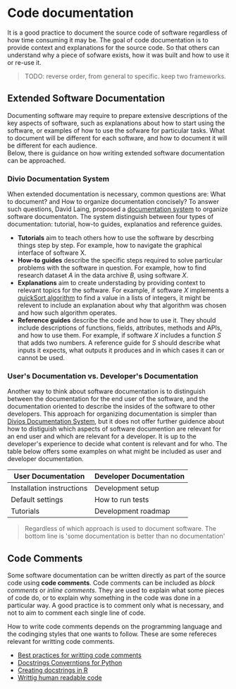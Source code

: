 # Code documentation

It is a good practice to document the source code of software regardless of how time consuming it may be. 
The goal of code documentation is to provide context and explanations for the source code. 
So that others can understand why a piece of sofware exists, how it was built and how to use it or re-use it. 

> TODO: reverse order, from general to specific. 
> keep two frameworks.

## Extended Software Documentation

Documenting software may require to prepare extensive descriptions of the key aspects of software, 
such as explanations about how to start using the software, or examples of how to use the sofware for particular tasks. 
What to document will be different for each software, and how to document it will be different for each audience.   
Below, there is guidance on how writing extended software documentation can be approached.

### Divio Documentation System
When extended documentation is necessary, common questions are: What to document? and 
How to organize documentation concisely?
To answer such questions, David Laing, proposed a [documentation system](https://docs.divio.com/documentation-system/) to organize software documentaton. 
The system distinguish between four types of documentation: tutorial, how-to guides, explanatios and reference guides.

* **Tutorials** aim to teach others how to use the software by descrbing things step by step.
For example, how to navigate the graphical interface of software X.
* **How-to guides** describe the specific steps required to solve particular problems with the software in question.
For example, how to find research dataset $A$ in the data archive $B$, using software $X$.
* **Explanations** aim to create understading by providing context to relevant topics for the software.
For example, if software $X$ implements a [quickSort algorithm](https://www.geeksforgeeks.org/quick-sort/) to find a value in a lists of integers,
it might be relevent to include an explanation about why that algorithm was chosen and how such algorithm operates.
* **Reference guides** describe the code and how to use it. 
They should include  descriptions of functions, fields, attributes, methods and APIs, and how to use them.
For example, if software $X$ includes a function $S$ that adds two numbers. 
A reference guide for $S$ should describe what inputs it expects, what outputs it produces and in which cases it can or cannot be used. 

### User's Documentation vs. Developer's Documentation

Another way to think about software documentation is to distinguish between the documentation for the end user of the software, 
and the documentation oriented to describe the insides of the software to other developers. 
This approach for organizing documentation is simpler than [Divios Documentation System](#divio-documentation-system), 
but it does not offer further guidence about how to distiguish which aspects of software documention are relevant for an end user and which are relevant for a developer. 
It is up to the developer's experience to decide what content is relevant and for who.
The table below offers some examples on what might be included as user and developer documentation.

| User Documentation | Developer Documentation |
|----------|----------|
| Installation instructions  | Development setup  |
| Default settings  | How to run tests  |s
| Tutorials | Development roadmap |

> Regardless of which approach is used to document software. The bottom line is 'some documentation is better than no documentation'

## Code Comments 

Some software documentation can be written directly as part of the source code using **code comments**.
Code comments can be included as *block comments* or *inline comments*. 
They are used to explain what some pieces of code do, or to explain why something in the code was done in a particular way. 
A good practice is to comment only what is necessary, and not to aim to comment each single line of code. 

How to write code comments depends on the programming language and the codinging styles that one wants to follow. These are some refereces relevant for writting code comments.

- [Best practices for writting code comments](https://stackoverflow.blog/2021/12/23/best-practices-for-writing-code-comments/)
- [Docstrings Converntions for Python](https://peps.python.org/pep-0257/)
- [Creating docstrings in R](https://josephcrispell.github.io/2021/07/26/creating-R-docstring.html)
- [Writtig human readable code](./book/website/project-design/code-styling/code-styling-readability.md)
